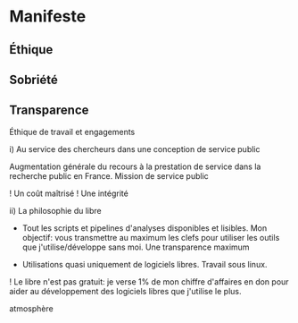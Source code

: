 # Manifeste

## Éthique

## Sobriété

## Transparence 



Éthique de travail et engagements

i) Au service des chercheurs dans une conception de service public

Augmentation générale du recours à la prestation de service dans la recherche public en France.
Mission de service public

! Un coût maîtrisé
! Une intégrité


ii) La philosophie du libre

  - Tout les scripts et pipelines d'analyses disponibles et lisibles. Mon objectif: vous transmettre au maximum les clefs pour utiliser les outils que j'utilise/développe sans moi. Une transparence maximum

  - Utilisations quasi uniquement de logiciels libres. Travail sous linux.



! Le libre n'est pas gratuit: je verse 1% de mon chiffre d'affaires en don pour aider au développement des logiciels libres que j'utilise le plus.





atmosphère
